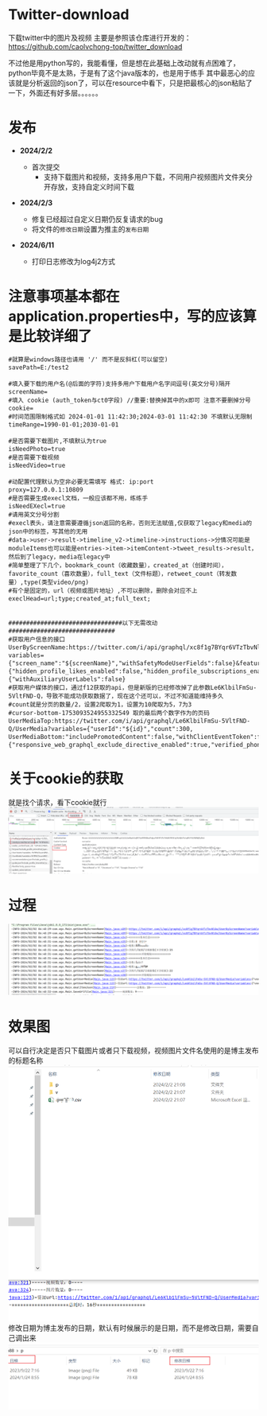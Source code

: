 # Twitter-download
下载twitter中的图片及视频
主要是参照该仓库进行开发的：https://github.com/caolvchong-top/twitter_download

不过他是用python写的，我能看懂，但是想在此基础上改动就有点困难了，python毕竟不是太熟，于是有了这个java版本的，也是用于练手
其中最恶心的应该就是分析返回的json了，可以在resource中看下，只是把最核心的json粘贴了一下，外面还有好多层。。。。。。
# 发布
* **2024/2/2**
    * 首次提交
        * 支持下载图片和视频，支持多用户下载，不同用户视频图片文件夹分开存放，支持自定义时间下载

* **2024/2/3**
    * 修复已经超过自定义日期仍反复请求的bug
    * 将文件的`修改日期`设置为推主的`发布日期`
* **2024/6/11**
    * 打印日志修改为log4j2方式
# 注意事项基本都在application.properties中，写的应该算是比较详细了
```properties
#就算是windows路径也请用 '/' 而不是反斜杠(可以留空)
savePath=E:/test2

#填入要下载的用户名(@后面的字符)支持多用户下载用户名字间逗号(英文分号)隔开
screenName=
#填入 cookie (auth_token与ct0字段) //重要:替换掉其中的x即可 注意不要删掉分号
cookie=
#时间范围限制格式如 2024-01-01 11:42:30;2024-03-01 11:42:30 不填默认无限制
timeRange=1990-01-01;2030-01-01

#是否需要下载图片,不填默认为true
isNeedPhoto=true
#是否需要下载视频
isNeedVideo=true

#动配置代理默认为空非必要无需填写 格式: ip:port
proxy=127.0.0.1:10809
#是否需要生成execl文档，一般应该都不用，练练手
isNeedEXecl=true
#请用英文分号分割
#execl表头，请注意需要遵循json返回的名称，否则无法赋值,仅获取了legacy和media的json中的标签，写其他的无用
#data->user->result->timeline_v2->timeline->instructions->分情况可能是moduleItems也可以能是entries->item->itemContent->tweet_results->result，然后到了legacy，media在legacy中
#简单整理了下几个，bookmark_count（收藏数量），created_at（创建时间），favorite_count（喜欢数量），full_text（文件标题），retweet_count（转发数量）,type(类型video/png)
#有个是固定的，url（视频或图片地址）,不可以删除，删除会对应不上
execlHead=url;type;created_at;full_text;


################################以下无需改动##############################
#获取用户信息的接口
UserByScreenName:https://twitter.com/i/api/graphql/xc8f1g7BYqr6VTzTbvNlGw/UserByScreenName?variables={"screen_name":"${screenName}","withSafetyModeUserFields":false}&features={"hidden_profile_likes_enabled":false,"hidden_profile_subscriptions_enabled":false,"responsive_web_graphql_exclude_directive_enabled":true,"verified_phone_label_enabled":false,"subscriptions_verification_info_verified_since_enabled":true,"highlights_tweets_tab_ui_enabled":true,"creator_subscriptions_tweet_preview_api_enabled":true,"responsive_web_graphql_skip_user_profile_image_extensions_enabled":false,"responsive_web_graphql_timeline_navigation_enabled":true}&fieldToggles={"withAuxiliaryUserLabels":false}
#获取用户媒体的接口，通过f12获取的api，但是新版的已经修改掉了此参数Le6KlbilFmSu-5VltFND-Q，导致不能成功获取数据了，现在这个还可以，不过不知道能维持多久
#count就是分页的数量/2，设置2爬取为1，设置为10爬取为5，7为3
#cursor-bottom-1753093524955332549 取的最后两个数字作为的页码
UserMediaTop:https://twitter.com/i/api/graphql/Le6KlbilFmSu-5VltFND-Q/UserMedia?variables={"userId":"${id}","count":300,
UserMediaBottom:"includePromotedContent":false,"withClientEventToken":false,"withBirdwatchNotes":false,"withVoice":true,"withV2Timeline":true}&features={"responsive_web_graphql_exclude_directive_enabled":true,"verified_phone_label_enabled":false,"creator_subscriptions_tweet_preview_api_enabled":true,"responsive_web_graphql_timeline_navigation_enabled":true,"responsive_web_graphql_skip_user_profile_image_extensions_enabled":false,"tweetypie_unmention_optimization_enabled":true,"responsive_web_edit_tweet_api_enabled":true,"graphql_is_translatable_rweb_tweet_is_translatable_enabled":true,"view_counts_everywhere_api_enabled":true,"longform_notetweets_consumption_enabled":true,"responsive_web_twitter_article_tweet_consumption_enabled":false,"tweet_awards_web_tipping_enabled":false,"freedom_of_speech_not_reach_fetch_enabled":true,"standardized_nudges_misinfo":true,"tweet_with_visibility_results_prefer_gql_limited_actions_policy_enabled":true,"longform_notetweets_rich_text_read_enabled":true,"longform_notetweets_inline_media_enabled":true,"responsive_web_media_download_video_enabled":false,"responsive_web_enhance_cards_enabled":false}
```
# 关于cookie的获取
就是找个请求，看下cookie就行
![](https://raw.githubusercontent.com/uniquedist/Twitter-download/main/src/main/resources/pic/cookie.png)
# 过程
![](https://raw.githubusercontent.com/uniquedist/Twitter-download/main/src/main/resources/pic/过程.png)
# 效果图
可以自行决定是否只下载图片或者只下载视频，视频图片文件名使用的是博主发布的标题名称
![](https://raw.githubusercontent.com/uniquedist/Twitter-download/main/src/main/resources/pic/效果图.png)
修改日期为博主发布的日期，默认有时候展示的是日期，而不是修改日期，需要自己调出来
![](https://raw.githubusercontent.com/uniquedist/Twitter-download/main/src/main/resources/pic/日期.png)
